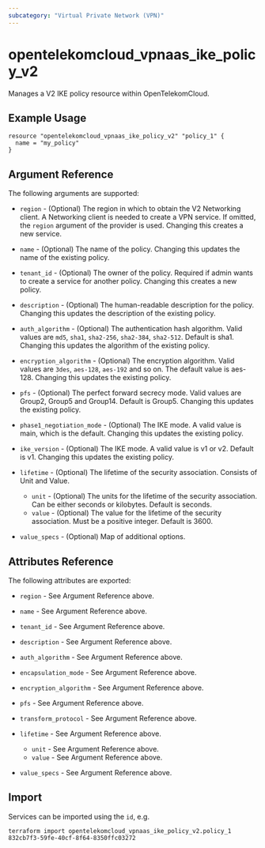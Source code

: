 ```yaml
---
subcategory: "Virtual Private Network (VPN)"
---
```


# opentelekomcloud_vpnaas_ike_policy_v2

Manages a V2 IKE policy resource within OpenTelekomCloud.

## Example Usage

```hcl
resource "opentelekomcloud_vpnaas_ike_policy_v2" "policy_1" {
  name = "my_policy"
}
```

## Argument Reference

The following arguments are supported:

* `region` - (Optional) The region in which to obtain the V2 Networking client.
  A Networking client is needed to create a VPN service. If omitted, the
  `region` argument of the provider is used. Changing this creates a new service.

* `name` - (Optional) The name of the policy. Changing this updates the name of
  the existing policy.

* `tenant_id` - (Optional) The owner of the policy. Required if admin wants to
  create a service for another policy. Changing this creates a new policy.

* `description` - (Optional) The human-readable description for the policy.
  Changing this updates the description of the existing policy.

* `auth_algorithm` - (Optional) The authentication hash algorithm. Valid values are `md5`, `sha1`, `sha2-256`, `sha2-384`, `sha2-512`.
  Default is sha1. Changing this updates the algorithm of the existing policy.

* `encryption_algorithm` - (Optional) The encryption algorithm. Valid values are `3des`, `aes-128`, `aes-192` and so on.
  The default value is aes-128. Changing this updates the existing policy.

* `pfs` - (Optional) The perfect forward secrecy mode. Valid values are Group2, Group5 and Group14. Default is Group5.
  Changing this updates the existing policy.

* `phase1_negotiation_mode` - (Optional) The IKE mode. A valid value is main, which is the default.
  Changing this updates the existing policy.

* `ike_version` - (Optional) The IKE mode. A valid value is v1 or v2. Default is v1.
  Changing this updates the existing policy.

* `lifetime` - (Optional) The lifetime of the security association. Consists of Unit and Value.
  * `unit` - (Optional) The units for the lifetime of the security association. Can be either seconds or kilobytes. Default is seconds.
  * `value` - (Optional) The value for the lifetime of the security association. Must be a positive integer. Default is 3600.

* `value_specs` - (Optional) Map of additional options.

## Attributes Reference

The following attributes are exported:

* `region` - See Argument Reference above.

* `name` - See Argument Reference above.

* `tenant_id` - See Argument Reference above.

* `description` - See Argument Reference above.

* `auth_algorithm` - See Argument Reference above.

* `encapsulation_mode` - See Argument Reference above.

* `encryption_algorithm` - See Argument Reference above.

* `pfs` - See Argument Reference above.

* `transform_protocol` - See Argument Reference above.

* `lifetime` - See Argument Reference above.
  * `unit` - See Argument Reference above.
  * `value` - See Argument Reference above.

* `value_specs` - See Argument Reference above.

## Import

Services can be imported using the `id`, e.g.

```
terraform import opentelekomcloud_vpnaas_ike_policy_v2.policy_1 832cb7f3-59fe-40cf-8f64-8350ffc03272
```
